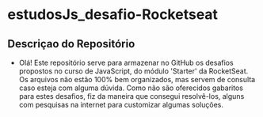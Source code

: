 # estudosJs_desafio-Rocketseat

## Descriçao do Repositório

- Olá! Este repositório serve para armazenar no GitHub os desafios propostos no curso de JavaScript, do módulo 'Starter' da RocketSeat. Os arquivos não estão 100% bem organizados, mas servem de consulta caso esteja com alguma dúvida. Como não são oferecidos gabaritos para estes desafios, fiz da maneira que consegui resolvê-los, alguns com pesquisas na internet para customizar algumas soluções. 